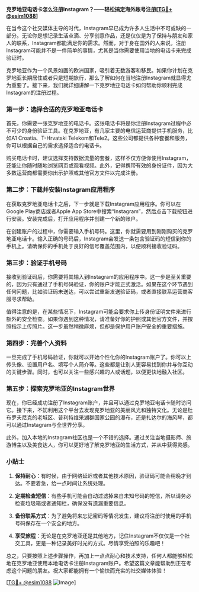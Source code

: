 **克罗地亚电话卡怎么注册Instagram？——轻松搞定海外账号注册[[TG💪+ @esim1088](https://t.me/s/esim1088)]**

在当今这个社交媒体主导的时代，Instagram早已成为许多人生活中不可或缺的一部分。无论你是想记录生活点滴、分享创意作品，还是仅仅是为了保持与朋友和家人的联系，Instagram都能满足你的需求。然而，对于身在国外的人来说，注册Instagram可能并不是一件简单的事情，尤其是当你需要使用当地的电话卡来完成验证时。

克罗地亚作为一个风景如画的欧洲国家，吸引着无数游客和移民。如果你计划在克罗地亚长期居住或者只是短期旅行，那么了解如何在当地注册Instagram就显得尤为重要了。接下来，我们就详细讲解一下克罗地亚电话卡如何帮助你顺利完成Instagram的注册过程。

### 第一步：选择合适的克罗地亚电话卡

首先，你需要一张克罗地亚的电话卡。这张电话卡将是你注册Instagram过程中必不可少的身份验证工具。在克罗地亚，有几家主要的电信运营商提供手机服务，比如A1 Croatia、T-Hrvatski Telekom和Tele2。这些公司都提供各种套餐和服务，你可以根据自己的需求选择适合的电话卡。

购买电话卡时，建议选择支持数据流量的套餐，这样不仅方便你使用Instagram，还能让你随时随地浏览网页或观看视频。此外，记得携带有效的身份证件，因为大多数运营商都需要你出示护照或其他官方文件以完成注册。

### 第二步：下载并安装Instagram应用程序

在获取克罗地亚电话卡之后，下一步就是下载Instagram应用程序。你可以在Google Play商店或者Apple App Store中搜索“Instagram”，然后点击下载按钮进行安装。安装完成后，打开应用程序并创建一个新的账户。

在创建账户的过程中，你需要输入手机号码。这里，你就需要用到刚刚购买的克罗地亚电话卡。输入正确的号码后，Instagram会发送一条包含验证码的短信到你的手机上。请确保你的手机处于良好的信号覆盖范围内，以便顺利接收验证码。

### 第三步：验证手机号码

接收到验证码后，你需要将其输入到Instagram的应用程序中。这一步是至关重要的，因为只有通过了手机号码验证，你的账户才能正式激活。如果在这个环节遇到任何问题，比如验证码未送达，可以尝试重新发送验证码，或者直接联系运营商客服寻求帮助。

值得注意的是，在某些情况下，Instagram可能会要求你上传身份证明文件来进行额外的安全检查。如果你遇到这种情况，请准备好你的护照或其他官方文件，并按照指示上传照片。这一步虽然稍微麻烦，但却是保护用户账户安全的重要措施。

### 第四步：完善个人资料

一旦完成了手机号码验证，你就可以开始个性化你的Instagram账户了。你可以上传头像、设置用户名、填写个人简介等。这些都是让别人更容易找到你并与你互动的关键步骤。同时，也可以关注一些感兴趣的人或话题，以便更快地融入社区。

### 第五步：探索克罗地亚的Instagram世界

现在，你已经成功注册了Instagram账户，并且可以通过克罗地亚电话卡随时访问它。接下来，不妨利用这个平台去发现克罗地亚的美丽风光和独特文化。无论是杜布罗夫尼克的老城区、普利特维采湖群国家公园的瀑布，还是扎达尔的海风琴，都可以通过Instagram与全世界分享。

此外，加入本地的Instagram社区也是一个不错的选择。通过关注当地摄影师、旅游博主以及美食达人，你可以更好地了解克罗地亚的生活方式，并从中获得灵感。

### 小贴士

1. **保持耐心**：有时候，由于网络延迟或者其他技术原因，验证码可能会稍晚才到达。不要着急，给一点时间让系统处理。
   
2. **定期检查短信**：有些手机可能会自动过滤掉来自未知号码的短信，所以请务必检查垃圾箱或者通知栏，确保没有遗漏重要信息。

3. **备份联系方式**：为了避免将来忘记密码等情况发生，建议将注册时使用的手机号码保存在一个安全的地方。

4. **享受旅程**：无论是在克罗地亚还是其他地方，记住Instagram不仅仅是一个社交工具，更是一种记录美好时光的方式。尽情享受拍照的乐趣吧！

总之，只要按照上述步骤操作，再加上一点点耐心和技术支持，任何人都能够轻松地在克罗地亚使用本地电话卡注册Instagram账户。希望这篇文章能帮助到正在考虑这个问题的朋友。祝大家都能拥有一个愉快而充实的社交媒体体验！

[[TG💪+ @esim1088](https://t.me/s/esim1088) ![Image](https://i.postimg.cc/4NQfJmqS/Snipaste-2025-05-13-00-14-12.png)]